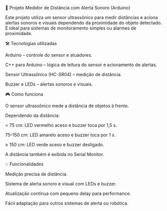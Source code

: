 📏 Projeto Medidor de Distância com Alerta Sonoro (Arduino)

Este projeto utiliza um sensor ultrassônico para medir distâncias e aciona alertas sonoros e visuais dependendo da proximidade do objeto detectado. É ideal para sistemas de monitoramento simples ou alarmes de proximidade.

🛠 Tecnologias utilizadas

Arduino – controle do sensor e atuadores.

C++ para Arduino – lógica de leitura do sensor e acionamento de alertas.

Sensor Ultrassônico (HC-SR04) – medição de distância.

Buzzer e LEDs – alertas sonoros e visuais.

🎮 Como funciona

O sensor ultrassônico mede a distância de objetos à frente.

Dependendo da distância:

< 75 cm: LED vermelho aceso e buzzer toca por 1,5 s.

75–150 cm: LED amarelo aceso e buzzer toca por 1 s.

≥ 150 cm: LED verde aceso e buzzer desligado.

A distância também é exibida no Serial Monitor.

💡 Funcionalidades

Medição precisa de distância.

Sistema de alerta sonoro e visual com LEDs e buzzer.

Atualização contínua com pequeno delay para performance.

Fácil adaptação para outros sistemas de alerta ou robótica.
